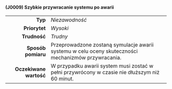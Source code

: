 #### (J0009) Szybkie przywracanie systemu po awarii

|                        |                                                                                                  |
| ---------------------: | :----------------------------------------------------------------------------------------------- |
|                **Typ** | *Niezawodność*                                                                                   |
|          **Priorytet** | *Wysoki*                                                                                        |
|           **Trudność** | *Trudny*                                                                                        |
|     **Sposób pomiaru** | Przeprowadzone zostaną symulacje awarii systemu w celu oceny skuteczności mechanizmów przywracania.                                       |
| **Oczekiwane wartość** | W przypadku awarii system musi zostać w pełni przywrócony w czasie nie dłuższym niż 60 minut.                         |